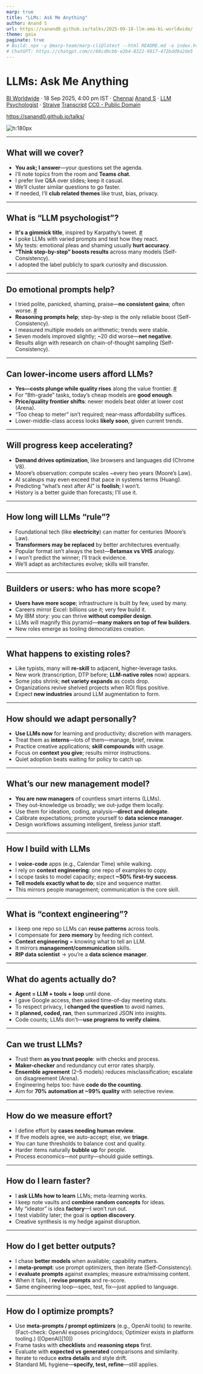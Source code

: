 ```yaml
---
marp: true
title: "LLMs: Ask Me Anything"
author: Anand S
url: https://sanand0.github.io/talks/2025-09-18-llm-ama-bi-worldwide/
theme: gaia
paginate: true
# Build: npx -y @marp-team/marp-cli@latest --html README.md -o index.html
# ChatGPT: https://chatgpt.com/c/68cd0cbb-e2b4-8322-9817-472bdd9a2de5
---
```


<style>
transcript { display: none; }
</style>

# LLMs: Ask Me Anything

[BI Worldwide](https://www.biworldwide.com/) · 18 Sep 2025, 4:00 pm IST · [Chennai](https://maps.app.goo.gl/GxW7USQhuknHL3Vs5)
[Anand S](https://s-anand.net/) · [LLM Psychologist](https://www.linkedin.com/in/sanand0/) · [Straive](https://straive.com/)
[Transcript](https://github.com/sanand0/talks/blob/main/2025-09-18-llm-ama-bi-worldwide/README.md)
[CC0 - Public Domain](https://creativecommons.org/publicdomain/zero/1.0/)

https://sanand0.github.io/talks/

![h:180px](https://api.qrserver.com/v1/create-qr-code/?size=150x150&data=https://sanand0.github.io/talks/2025-09-18-llm-ama-bi-worldwide/)

---

## What will we cover?

- **You ask; I answer**—your questions set the agenda.
- I’ll note topics from the room and **Teams chat**.
- I prefer live Q\&A over slides; keep it casual.
- We’ll cluster similar questions to go faster.
- If needed, I’ll **club related themes** like trust, bias, privacy.

<transcript>

## Host Introduction

We know what HT session stands for because you have explained briefly about it in one of our email communications. And also this is actually a practice of bringing an eminent speaker from the external world who is a subject matter expert to come and share—I mean, create this forum to come and share the best practices and also the subject that they are a kind of expert in.

And this time, in the HT session for this year, FY26, the first session that we have actually scheduled is today, across India. We, on behalf of DAW India, will welcome with a big round of applause, Mr. Anand.

Welcome, sir. There is a quick note. We were just preparing this quick welcome note, going through his website, and there has been a lot of interesting information that he has written on his own. And he has kept it ready in case of any of these sessions, that he wanted to present what is the welcome note that you want to give him. And few experts from what he has actually listed down.

He is an… he is an LMM psychologist that we have actually mentioned. He takes psychology and also he is a co-founder for an organization called Gramener, which is now called as Strive. And he is one of the top 10, one of the top 10 data scientists in India, right? That is, that is also one other thing.

And he is a student of Vidya Mandir, where even Prasad has been one of his batchmates there. And he is a next alumni of IIT Chennai. IIT, the first, the top 10 prestigious institutions have been listed in NIRT this year. So he is from IIT Chennai. And then, he didn’t stop there. Impressed by his managers in IBM, he also went ahead and did his business studies in IIM Bangalore. Right? So he’s both IIT, has done both in IIT as well as in IIM as well.

And he worked at different companies like Lehman Brothers in investment banking, and a couple of brief stints with Boston and Infosys Consultancy in London. Then the startup bug bit him. So along with his four like-minded friends, he started this organization called Gramener. And eventually, that was, then he moved to Singapore and that was taken over or acquired by a company called Strive. That is where he is from.

And you know, we have also mentioned about his blogs. His blog is S-hyphen-anand.net. And he is also a TED speaker, and you could see a lot of his talks that is recorded, and there is a repository on his website. You can go ahead and look at it.

And finally, on the personal side, he has been called as Ajith or Arvind Swami during his IIT sessions, on a funny side of it. And he is also, has learned both Mridangam and keyboard for quite some years and performed at his college as well. With that note, welcome you, sir. The floor is yours. Thank you.

## Speaker's Talk

So now you know, if you want somebody to introduce you, you write the introduction, give it to them.

What shall we talk about today? The floor is yours, actually. I can talk about all kinds of things. **What I talk about will be interesting to me. What you ask for will be interesting to you. You ask.**

**Question**: LLMs is a broad topic. What would you like to know? What are you curious about? What are you worried about? And people on Teams, please feel free to type your questions or topics that you would like to talk about on the chat. I’ll also make a note.

**Question**: Security concerns and data privacy.

**Question**: What do you mean by LLM psychologist?

**Question**: How do you learn?

**Question**: Who has more scope? The one who creates the models or the one who uses?

**Question**: So we already talked about RIP Data Scientist. So maybe it is playing different roles, so we don't want that to happen. So what is it that it's going to do?

**Question**: How long will LLM rule the world?

**Question**: Can we trust the LLM?

**Question**: And from Teams: Bias and lack of transparency as of now.

**Answer**: Fair point. I will club that with, "Can we trust LLMs?" I'll probably take one or two more questions and then we will... Is MCP server integration to LLMs better than OpenAI integration?

**Question**: What is next to AI and what would be the future of roles in software industries that we have today?

**Question**: Is it feasible from a cost perspective, compared to the lower middle class?

My screen is not yet visible, so I will share my screen. And it should be visible if this says it is visible. Great.

</transcript>

---

## What is “LLM psychologist”?

- **It's a gimmick title**, inspired by Karpathy’s tweet. [#][1]
- I poke LLMs with varied prompts and test how they react.
- My tests: emotional pleas and shaming usually **hurt accuracy**.
- **“Think step-by-step” boosts results** across many models (Self-Consistency).
- I adopted the label publicly to spark curiosity and discussion.

<transcript>

So, some of you may have heard of Andrej Karpathy. He coined the term LLM psychologist. He put in a tweet, and here it is somewhere. This was the tweet that originally coined the term.

Is there a way we can reduce the volume so that I can speak a little louder and people still not have a problem? Okay. Now that I am speaking and this is not picking it up. That's about it. Good. Yes.

So Andrej Karpathy said these examples illustrate that no matter how trivial, it makes sense to be a prompt engineer. And he says, I also like to think of this role as a kind of LLM psychologist. I was delivering a talk at MDI Gurgaon and I needed some gimmick. So, what I did was called up our head of HR and said, "Manju, do you have any problem if I start calling myself LLM psychologist? Can I make that my official designation?" She said, "Anand, you have sold your company, you can do what you want." Okay. I went on stage, opened LinkedIn, and in front of everybody, changed my designation to LLM psychologist and declared myself as the world's first official LLM psychologist.

**What is it? It is a gimmick. What does it really mean? Nothing.** This is exactly what I did in 2011 when the term data scientist was coined. I started calling myself data scientist. That term picked up. This probably won't, but it's still different. But what do I do? What I do is explore LLMs, understand what they do, poke them in different ways, and see if by poking them in different ways, they behave differently.

</transcript>

---

## Do emotional prompts help?

- I tried polite, panicked, shaming, praise—**no consistent gains**; often worse. [#](https://sanand0.github.io/llmevals/emotion-prompts/)
- **Reasoning prompts help**; step-by-step is the only reliable boost (Self-Consistency).
- I measured multiple models on arithmetic; trends were stable.
- Seven models improved slightly; \~20 did worse—**net negative**.
- Results align with research on chain-of-thought sampling (Self-Consistency).

<transcript>

For example, one of the things that I have been looking at is people keep saying if you tell an LLM something like, "Oh dear, I am absolutely overwhelmed and I need your help right this second. My hands are shaking, my heart is racing, I urgently need your help, my life depends on it." So if you emotionally blackmail an LLM, it does better. Some people say if you are polite, it does better. Some people say if you say you are a stupid model, it does better. Are these correct? So I tried it out. I ran this on a whole bunch of models, asked it to do some simple arithmetic. And for each of these models, for each of these prompts, I was looking at when does it perform better, which is green, and when does it perform worse, which is red, took the average, and I find that if you emotionally blackmail it or shame it, it actually does consistently worse for many of the LLMs. Seven of them actually do slightly better, but 20-odd do slightly worse.

Reasoning, that is, **"think step-by-step," is the only prompt where it, by and large, consistently improves the performance** in a statistically significant way. And of course, this is something that most models have already incorporated. That's why we have the new reasoning models. And things like being polite, praising them, being afraid, doesn't have any conclusive evidence. On the margin, they might make the model slightly worse, if anything, that's what we have evidence for. This is the kind of thing that I do. Poke models, try and see how they behave, and try and justify my name of LLM psychologist.

</transcript>

---

## Can lower-income users afford LLMs?

- **Yes—costs plunge while quality rises** along the value frontier. [#](https://sanand0.github.io/llmpricing/)
- For “8th-grade” tasks, today’s cheap models are **good enough**.
- **Price/quality frontier shifts**: newer models beat older at lower cost (Arena).
- “Too cheap to meter” isn’t required; near-mass affordability suffices.
- Lower-middle-class access looks **likely soon**, given current trends.

<transcript>

Is this a technology that can reach the lower middle class? Let's see. If I look at the price of LLMs, now the way in which we quantify the price of LLMs, this is a chart that plots a whole bunch of models. X-axis is the cost, Y-axis is the quality. And I'll explain how we measure quality in a minute. But the X-axis is cost per million tokens. What that means is if you take the entire Harry Potter, all seven books, and put it into an LLM, or if you take the King James Bible in its entirety and put it into an LLM, that's about a million tokens. How much will it cost? For the expensive models like GPT-4.5 Preview, it costs $75. GPT-4 costs about $30. This is a logarithmic scale. If you take one of the newer models like DeepSeek Coder One or GPT-Hi, it costs around a dollar. For the really inexpensive ones, Gemini 1.5 Flash, 3.8 cents. Amazon Nova, 3.5 cents.

Now, the quality of an Amazon Nova or Gemini 1.5 Flash, these are somewhat newer models, is comparable to an old model like GPT-4, because the Y-axis is quality and they are roughly at the same height. What do we mean by quality? There is a site, LMSys Leaderboard or LM Arena as it's called, where people can put in any question like, "Why did the chicken cross the road?" and it then sends that request to two different models, but it doesn't tell you which are the two models that it is sending it to. Both of them will generate an output. And then people can read both the responses. So this one says the answer is of course to get to the other side, but it's saying they are trained to escape the farmer's constant expectations. Now it's trying to crack a joke. Annoying fowl language. Okay, these are not bad jokes. And this one just says to get to the other side. I definitely like the one on the left better. So I'm going to say left is better. Now at this point, it will reveal which model it is to me, but I am doing a blind test. I did not know which was the right model. But like this, about 3.5 million people have rated a variety of different models. Llama 4 Scout on the left, MiniMax N1 on the right. Both slightly old models. But I have contributed my rating to the 3.5 million and then it becomes like a chess match. The Elo score is computed between two players who play chess. The exact same algorithm, the Elo score, is computed for these models, and that's what the Y-axis is about. Grandmaster level is 2,400 plus or some such thing. We have scores right now for models ranging from about 1,000 to as high as about 1,500. And this has evolved over time.

So if we start in let's say March 2023, we had GPT-3.5 Turbo, Elo score of around 1141. Not bad, but in my mind, I think of this as close to, let's say, 8th class level intelligence, which is not bad. This is not an 8th class student who knows only what an 8th class student knows. This is an 8th class student who has read all of the internet. A fairly smart student, and I would rely on them for a bunch of things. And not very cheap, but not very expensive. Claude-1 was more expensive, $8 for roughly the same level of quality. But then things moved over time. We started getting newer and newer models. So around March 2024, for instance, Claude 3 Haiku emerged as relatively cheaper and better than many of the neighboring models. Now the models in green are what we would deem as the frontier. That is, there is no model that is both cheaper and better than those models. Let's take Claude 3 Sonnet. There is nothing that is to the top left. Nothing that is both cheaper and better. Similarly, nothing to the top left of Claude 3 Haiku. So there's no reason why you would not pick one of these models. For any other model, let's take Gemini Pro. Claude 3 Haiku is cheaper and better. So why would you ever pick that? As models improved, the cost falls for a given level of quality. GPT-4o Mini was another big leap in that frontier. And then another one that happened was DeepSeek Coder One, which pushed the bounds of cost and quality a fair bit. And as things... Gemini 1.5 Flash Preview was another big jump in that stage. Gemini 1.5 Pro was dominating. This is where we are approximately as of last month, with GPT-Hi being the smartest model. Now, I said this is roughly class 8 level. Around the middle would be class 12 level intelligence. Near the top is close to postgraduate level intelligence. Meaning GPT-5 today is as good as hiring a postgraduate in many areas.

Now, a postgraduate level intelligence is very different from a postgraduate. For example, you tell a postgraduate something now, they will probably remember it an hour later. You talk to ChatGPT in one window, you reopen another window, it has forgotten it in 5 seconds. So you should think of it like Ghajini. It has zero memory. There are several quirks like this. We don't really know how to deal with LLMs, but let us specifically talk about cost. Is it accessible to the lower middle class? What we have is there was a time when an 8th standard level intelligence was available for about a dollar. Over time, that ended up becoming available for something in the order of higher intelligence was available for 5 cents, processing that entire volume. The difference between the most expensive, $75, and the least expensive, about 3.5 cents, is 3.5, 35, $3.5, $35. So that's about 1,000, more than 2,000 times. In other words, **people are creating good models, and it rapidly becomes 2,000 times cheaper**, or it has become about 2,000 times cheaper. Now, will that continue to happen? Let's talk about that. But if it does continue to happen, or even if it doesn't continue to happen, if we take what we have right now, 2,000 times cheaper is nothing to be laughed at. It is crazy. It is the difference between a $1,000 budget and a $2 million budget. Enormous scale that is possible. ChatGPT has, OpenAI has released a 400 rupee plan, and they are probably going to be doing it at a decent margin. If not, DeepSeek or one of the Chinese companies will come in and release it at crazy cost.

People believe that there will be a time when it is too cheap to meter. Arguably, it doesn't need to become too cheap to meter. Electricity is reaching the masses. So intelligence at that level will probably get there. Long answer, but my point of view on is it reachable to the lower middle class is, **yes, maybe not today, but soon enough, given the pace of progress.**

</transcript>

---

## Will progress keep accelerating?

- **Demand drives optimization**, like browsers and languages did (Chrome V8).
- Moore’s observation: compute scales \~every two years (Moore’s Law).
- AI scaleups may even exceed that pace in systems terms (Huang).
- Predicting “what’s next after AI” is **foolish**; I won’t.
- History is a better guide than forecasts; I’ll use it.

<transcript>

Will the pace of progress continue? That many people that I follow and whose opinion I think is well considered believe that we are nowhere near any kind of limit. Moore's Law, which was that every 18 months, one and a half years, computing power of chips will double, has held for decades, since the 1970s when he coined this as a principle. It's happened, but it's happened for very different reasons at different times. But one of the biggest driving factors was that the entire world was using it and there was a huge demand for it to become better. Languages become faster that way. Pretty much everybody is using a browser. JavaScript was such a slow language, and then Chrome came in and introduced the V8 engine, and the speed at which JavaScript gets executed dramatically increased. PHP is a slow language. Facebook came in, improved it, and it became a much faster language. Once there is strong demand, there will be investments that go into it, that will optimize it. And there is more demand in AI than any other field. So I also don't see it tapering off. Which kind of leads to the question, "What's next after AI?" **I don't even know what's next in AI. Who knows what's next after AI? I have absolutely no idea.** So I'm not even going to try and predict. I'm not going to try and predict the future in many areas. I'm not even going to try and predict the present. It's hard enough to understand. I'm going to try and share what I've seen from the past. But what I've seen is that what we can learn from history is probably more relevant for us than what the future might hold, because we've seen things like this so many times.

</transcript>

---

## How long will LLMs “rule”?

- Foundational tech (like **electricity**) can matter for centuries (Moore’s Law).
- **Transformers may be replaced** by better architectures eventually.
- Popular format isn’t always the best—**Betamax vs VHS** analogy.
- I won’t predict the winner; I’ll track evidence.
- We’ll adapt as architectures evolve; skills will transfer.

<transcript>

How many typists do you know? Professional typists? Word processing killed out an entire industry. What happened to them from a professional perspective? Their job as a typist vanished. Did they vanish? No. In the 1940s, there was a strike of lift operators in New York. The entire city came to a standstill. Where are the lift operators? In the late 1800s, London was entirely powered by an army of lamplighters. They would go light the lamp in every street. The number of these was ranging in several hundreds of thousands in just that city. Where are they now? With self-driving cars, you will probably ask the question, where is the driver as a profession? People will change. But that does not mean A, that we have not seen this before, and it does not mean that it is a good thing either. It can be a bad thing also. But it is not something that we have never seen before or any such thing. These things keep happening. It's just that now that it seems like it's happening to us, we say, okay, what should we do? Which is a good question to ask. What should we do is a good question to ask. But "Oh, this is new" is putting it at a higher level of, putting on a pedestal that it doesn't belong. You've seen this kind of a thing every year, some profession or the other just vanishes at scale. We just haven't been as aware of it.

Which is exactly the answer that I'm going to give to the question, "How long will LLMs rule the world?" There are two parts or two interpretations of this question. How long will AI rule the world? How long will large language models, that is the transformer architecture, rule the world? For the first question, I have no answer. Maybe forever, because electricity was arguably seriously scientifically investigated since the 1700s. Benjamin Franklin has talked about his Leyden jar experiments in that era, and people were discovering new things with electricity every day. And that process of discovery continues today with solar energy, we are discovering new ways of transforming something into electricity. The kind of investment that is going into the energy space, specifically into electricity-based vehicles, is enormous. How to make batteries lighter and more efficient is a continuing discussion. So after 350 years, something as foundational as electricity continues to be fairly important. And at the same time, something as revolutionary as a Polaroid camera, who talks about a Polaroid camera these days? So I don't know whether AI itself will go that way. But transformers, which is the specific technology that is behind the bulk of large language models today, people are saying there are other mechanisms. Yann LeCun of Meta is one of those who is a strong proponent of some of the newer architectures, and he believes that the way forward is where LLMs will understand the world, not just words, and the world cannot be modeled in the same way that we are looking at transformers. It is more language that can be modeled this way. Therefore, we need to go beyond that. And there are several non-transformer architectures. Maybe he's right. Maybe he's supporting a Betamax format. Some of you may know that Betamax versus VHS was a huge debate during the videotape era. Betamax was a better format. VHS was the more popular format. And just with marketing, it won out. That can happen too. It doesn't necessarily need to happen that the better format will win. So transformers might not be the best format. It is the popular format. It is unclear whether the popular one will win or the better one will win. So no idea about this either.

</transcript>

---

## Builders or users: who has more scope?

- **Users have more scope**; infrastructure is built by few, used by many.
- Careers mirror Excel: billions use it; very few build it.
- My IBM story: you can thrive **without compiler design**.
- LLMs will magnify this pyramid—**many makers on top of few builders**.
- New roles emerge as tooling democratizes creation.

<transcript>

Let's take who has more scope? The one who creates LLMs or the one who uses LLMs? Who has more scope? The one who creates software or the one who uses software? How many people think there is more scope for people who create software than uses software? How many people think there is more scope for people who use software? That's about 30%. Which means that 70% of you are very diplomatic. Nice.

Okay, that answers the question about LLMs as well then. That is, there will be more demand for people to use, more scope for people who use LLMs, simply because there are so many more opportunities. When I joined IBM in '96, the person sitting in front of me on the train asked me, "What did you study?" "Chemical engineering." "Why are you coming in and taking all the computer science jobs?" "I don't know." "Do you know how to create a compiler?" I've never created a compiler before. "How will you survive in the software industry without even knowing the basics of compiler design?" "I don't know." I survived quite well. I have probably met about five or six people who know how to create a compiler. They don't have jobs because people don't need more and more compilers. People need more and more people who do simple things like me, that is build stuff on top of compilers. Think of it as an inverted pyramid. Infrastructure will be created by a few people. That can be distributed to a large number of people to use it. How many people use Excel? How many people create Excel? It's going to be like that.

</transcript>

---

## What happens to existing roles?

- Like typists, many will **re-skill** to adjacent, higher-leverage tasks.
- New work (transcription, DTP before; **LLM-native roles** now) appears.
- Some jobs shrink; **net variety expands** as costs drop.
- Organizations revive shelved projects when ROI flips positive.
- Expect **new industries** around LLM augmentation to form.

<transcript>

So, what is the future of software or analytics roles? What was the future of the typist when word processors came in? What do you think happened to them? Any guesses?

**Question**: They learned computers.

**Answer**: They learned computers. And what happened after that?

**Question**: They started using it.

**Answer**: They started using the keyboard, and what jobs did they find?

**Question**: Data entry. Stenographers. Other jobs coming.

**Answer**: Now, something like transcription, this where did this come from? It's a completely new job and suddenly opens up a huge space. People are sitting and doing that. DTP comes in because it is now more practical to enter stuff. See, because we had computers and people wanted to move everything into computers, an entire new space of jobs came in. **Now we have LLMs. Heaven knows what they will lead to. And we'll take some guesses. But that basically means that it's creating a new industry.**

Do you already have those skills? Who knows? Maybe we do, maybe we don't. It's entirely possible that the demand for the skills that each of us have could suddenly skyrocket. Let's take examples. Software. Because LLMs can help a software developer code faster, or LLMs can automate software. Great. So which means that there will be many, many, many, many people who will create software. People who can't even program can create software. Great. Theory number one. Therefore, there will be less software developers because people can create software by themselves. Theory number two. Therefore, the value of software, ROI of software, for an hour of investment, the amount that you can get is dramatically higher. If the ROI or the value of something goes up, demand will go up. The person who's creating the software or wants to create the software will say, "Now I want not one software which I can spend time creating on, I want 10 pieces of software." And it's so cheap. Can some of you do this? And somebody who knows how to create some of the software will have a slight edge. They have seen what the basics will have a small edge. Those who know more stuff will probably be able to design even more complex software. Now it starts becoming possible to create software that was not practical before. Companies will say, "Oh, all those 30 projects that we shelled last year because the cost was 3x the value, now can it be done within the budget?" You can say, "Oh yeah, we can do it at one-third the price, not three times the price." Okay, let's do it. Where are the people? Okay, go hire.

Our clients are coming to us and saying, "We need GenAI people." So what do we do? We take people, we put "GenAI" in front of their designation. Data engineer, GenAI data engineer. QA, GenAI QA. Consultant, GenAI consultant. And we give them training, one-day training, one-week training. With GenAI everything is faster, right? And we put them in front of the client. Now the client says, "Do you know GenAI?" The person says, "Yes, I do." And when you ask, "Do you know GenAI?" "Then I know GenAI."

So, there is a demand. Somebody has to fill it. And people will be filling it. Now, does that mean that if you are not the one who's jumping in early to fill that role, you're getting left behind? Maybe. Or maybe you're the person who will be getting the better opportunity which will come up later. I have no clue. So I think it is going to be completely useless for me to try and predict how jobs will evolve. But there are a few patterns that we are seeing. I will come to that in a few minutes.

</transcript>

---

## How should we adapt personally?

- **Use LLMs now** for learning and productivity; discretion with managers.
- Treat them as **interns**—lots of them—manage, brief, review.
- Practice creative applications; **skill compounds** with usage.
- Focus on **context you give**; results mirror instructions.
- Quiet adoption beats waiting for policy to catch up.

<transcript>

What do we do about it? I think there is one thing that is fairly obvious, which is use them. They are good for us in any case. Somebody has given us a technology at low and lowering costs. At the very least, we should use it for our learning, upskilling, for our jobs. A lot of people have this fear that if they say, "I am using AI for my job," then my manager will then feel that AI can do my job and replace me. Okay, don't tell your manager. That doesn't mean you don't use it. Whether you tell them, don't tell them, that is entirely an interpersonal discussion. But not using it, there is no need to not use it. Especially when it can give you a leg up and it gives you practice. Use it, practice it. Especially when people do not realize what this technology can do and the ways in which we can creatively use it. So the more you are able to use it creatively, the more powerful it becomes.

So now, I'm going to pause here and take questions from the chat. What's the impact of jobs when AI is everywhere? Yeah, I will talk a little more about this in a short while. LLM augmentation in future customer support and personalized data analytics and insights. Yeah, let's talk about this in a specific use cases that we should take up.

</transcript>

---

## What’s our new management model?

- **You are now managers** of countless smart interns (LLMs).
- They out-knowledge us broadly; we out-judge them locally.
- Use them for ideation, coding, analysis—**direct and delegate**.
- Calibrate expectations; promote yourself to **data science manager**.
- Design workflows assuming intelligent, tireless junior staff.

<transcript>

Okay, let me go back here. The answer to all of these is **you are now managers. You have a huge team of interns. Learn how to deal with them.** Soon these interns will become smarter and smarter. They're already smarter than us. I probably know more than an LLM in two or three areas. It knows more than me in 25,000 areas. Okay. We use them. It's not that that's going to cause a problem.

</transcript>

---

## How I build with LLMs

- I **voice-code** apps (e.g., Calendar Time) while walking.
- I rely on **context engineering**: one repo of examples to copy.
- I scope tasks to model capacity; expect **\~50% first-try success**.
- **Tell models exactly what to do**; size and sequence matter.
- This mirrors people management; communication is the core skill.

<transcript>

Now, I said I'll show you examples of how I'm using it, and I showed how I'm ideating with it. I also said I will show how I code with it. Now this ideator tool that I showed you was entirely coded by an LLM. How was it coded? So I prefer coding while walking. Now it's, earlier I could not do that very easily. Now it's becoming possible. How? Well, Codex from ChatGPT is, and you'll find you're probably already familiar with it, has a voice input. I can dictate to it. And I can do that from my phone as well. And many of the items that I merged are of that kind. So I'm going to code using my voice an application. What kind of an application shall we build? I wouldn't mind going through my Google Drive and... so if I ask it... or not even my Google Drive, let's say I ask it to go through my calendar and figure out who are the people that I'm spending the most time with. That sounds like a reasonable application that I can have it build.

So, let's do this. Build a tool called calendar time. This should ask the user to log in with their Google account and ask for Google Calendar permissions. When it does that, go through their calendar, specifically the last two weeks by default, but allow the user to specify a different option so that they can choose a different time period if they want. And then get all the meetings from this time period and show that list. But above that list, I want you to show a table that summarizes who are the people that they are spending time with, that is who are the people that they have sent invites to or who have sent invites to them, with the total amount of time that they have spent with that person, sorted in descending order. This can be a long list, so do some UI magic to make it look good. I want this application to look pretty. Now for logging in, don't use the client secret and client ID and all that. Use the UI-based mechanism. You will find that somewhere else in this repository, so you should be able to figure it out.

Now, this is roughly how I build the applications. Let us have it create two versions. Now, let us code.

</transcript>

---

## What is “context engineering”?

- I keep one repo so LLMs can **reuse patterns** across tools.
- I compensate for **zero memory** by feeding rich context.
- **Context engineering** = knowing what to tell an LLM.
- It mirrors **management/communication** skills.
- **RIP data scientist** → you’re a **data science manager**.

<transcript>

There are three things that I want to flag off in the workflow that you just saw. Voice, two options, and towards the end, I said, similar to the other tools in this repository. Let's start backwards. I find that if I have to give instructions every time, it is painful. The problem is that it does not remember stuff that I remember. We normally expect that everyone knows what we know. That's why we get angry when people don't understand us. This thing has zero memory. So there's a lot of effort that goes in into creating context. Which is all good, and we should do that. The way I find it convenient to give context is, rather than maintaining separate repositories for everything, for my tools, I maintain one repository. And that repository is what I have put this task into. And the reason that helps is it can take examples from my other tools and use that as a reference. And I've built a variety of tools. I have another tool that does something with Google Tasks, so I know it will be able to figure it out. Which also relates to a point that I mentioned earlier, which is knowing what it can and cannot do. I've done this about 80, 90 times, this sort of a thing, not this particular example. This I'm trying for the first time. But I know that this is roughly at the 50% failure threshold. 50% chance it will work, 50% chance it will fail, which is why I'm picking it because irrespective of whether it succeeds or fails, it will be a useful example. In short, make sure that you are giving it enough information. That is largely what context engineering is about. And therefore, one of the things that you should learn, whether you are looking at this as a data scientist or a software engineer or any kind of learner, context engineering is important. **Knowing what you need to tell an LLM for it to do what it should do.** Another way of thinking about context engineering is communication. If you want somebody to do something, you have to give them the information so that they can do something. Now, they will come and ask you. LLMs do that as well. If they don't do the job, you can fire them. You can do that with LLMs as well. After doing this for a few weeks, few months, etc., you will get the hang of it and you will get promoted as a manager. That is what will happen here also. **This is no different from management. And therefore, if you want to know how to learn LLMs, learn people.** Not very different. Management is perhaps the same thing as LLM psychology or AI coding or whatever it is. You have a thousand interns now, who are programmers who can work with you. They are also transcribers, they are also all kinds of other things. But you are a manager now. Likewise, you have a thousand analysts. Therefore, you are no longer a data scientist. **You are a data science manager. Rest in peace data scientist, you've been promoted. That's what happened to you.**

</transcript>

---

## What do agents actually do?

- **Agent = LLM + tools + loop** until done.
- I gave Google access, then asked time-of-day meeting stats.
- To respect privacy, I **changed the question** to avoid names.
- It **planned, coded, ran**, then summarized JSON into insights.
- Code counts; LLMs don’t—**use programs to verify claims**.

<transcript>

Now, this particular thing, which is happening here, right? Can be done in a slightly different way. Let me show you API agent. Agents are all the buzz these days. But here's what is an agent? An agent is an LLM running tools in a loop. Let's go through that. LLMs is clear. Running tools, meaning they can take actions, they can do stuff beyond what LLMs can do. You are giving them arms and legs. For example, one of the arms and legs that I can give it is access to my Google account. So I will sign in with my Gramener email ID. And it's not verified, but that's perfectly fine because I built this app. And continue. And log in. So now I have given it access to one tool. I could have given it access to a whole bunch of tools. Running tools in a loop, which means that you give it a task. It will do something. It doesn't get it right, do it again. Again. Again. Again, until it gets the job done. It can do this loop in a variety of different ways. It can say, first I will plan what are all the things that I'm going to do. Then I'm going to execute it. Then I'm going to run it. Then I'm going to fix it. Then I'm going to interpret it and tell the person. And if there is a mistake anywhere, I will go back and do this. In other words, it will keep taking a step forward, but it doesn't always have to be in the same direction. It can meander all over. You are basically giving it permission to continue working. That is the crux of an agent. And you are giving it permission to continue working in any way it wants and giving it prior guidance, which is what we do with humans. So put another way, I don't know how many of you have used sites like Fiverr or Mechanical Turk or whatever, but think of it this way. An LLM is where you call somebody, ask a question, get an answer. If it works, great. Doesn't work, done. An agent is where you call somebody and say, "Go research this task, get the job done, and then come back and deliver it to me in an hour, a day, whatever." The amount of time that you're giving it to play around is largely the difference, but otherwise they are fully autonomous.

So I'm going to ask more or less the same question here. Go through my calendar and tell me who are the people that I have interacted most with in the last, let's say, a week, sorted in descending order of time. This is dangerous because it will reveal all the client names, which brings us to privacy. But you will notice that the problem here is not me sending data to the LLM. The problem is me giving data to you. So let us change the question. Go through and tell me what time of day and what days of the week do I have the most meetings with other people at? Look at maybe the last one week's worth of data and submit.

So now what this does is, step one, thinks about how to write the program. It's doing a plan. Step two, writing a program to solve the problem. This part is perhaps the most critical to how can we trust LLMs. Don't LLMs hallucinate? Firstly, it has run the program. It has gotten some results. I can't for the life of me read JSON well enough. But it's saying that I have most meetings on Thursday. At least this Thursday, a total of seven meetings. Afternoon, 12 to 5 PM. And Thursdays, yeah. So busiest day, Thursdays. Busiest time of day, afternoons, 12 to 5 PM. Yeah, I can believe that. This I can trust because it wrote a program to do it. It didn't just go through my calendar one by one. You tell a human, "I want you to count how many people are there in this room." Plus or minus one is very common. Instead, I tell a machine, "Let people go through one by one on that whatever that thing is, that... exactly." Now that, however many times it slides, as long as people don't jump, is going to get it right. That's not going to make a mistake. And code is like that. LLMs cannot count, but code can count. LLMs are fantastic at languages. Code is a language. Let's use it.

</transcript>

---

## Can we trust LLMs?

- Trust them **as you trust people**: with checks and process.
- **Maker-checker** and redundancy cut error rates sharply.
- **Ensemble agreement** (2–5 models) reduces misclassification; escalate on disagreement (Arena).
- Engineering helps too: have **code do the counting**.
- Aim for **70% automation at \~99% quality** with selective review.

<transcript>

So the way I see it, the workaround to LLMs hallucinating, one of the workarounds to LLMs hallucinating, which is the same problem that humans hallucinate. humans get stuff wrong. Humans make mistakes, LLMs hallucinate, same thing. Now hold on, **we have centuries of experience dealing with human mistakes. That is literally what engineering is about. It is literally what management is about.** We know so many things about this, right? So, for example, one of the things that we can do is double check, maker-checker, existed for centuries.

We were looking at how can LLMs accurately classify chat messages. Somebody says, "Could I take a quick look at my invoice?" Somebody says, "I need help adding some items." "When will I receive my order?" And we ask LLMs to classify it. GPT-4.1 mini got it wrong. It put it under delivery period instead of, sorry, put it in track order instead of delivery period. But Nova Lite got it right. Meta Llama 4 Scout also got it wrong. It put it into delivery period instead of track order, or the other way around, whatever. Whereas for certain questions, many of the LLMs tend to get it right. So, once we do an evaluation against a data set and we know that the LLMs are getting some of these right, some of these wrong, what we can do is start looking at, are they correlated? Do they make the same kinds of mistakes? It turns out that they are not very correlated. So here, the models that are, so the diagonal is yellow. Models are obviously agreeing with themselves. But the answers from, let's say GPT-4.1 Nano are quite different from the answers from Google's Gemma 3. The answers from Gemma 3 are quite different from the answers from 2.272B. So if the models are not likely to agree amongst themselves, and anyway, humans also don't agree amongst themselves, that's a different story. Then what we can do is have one cross-check the work of the other. They are not going to make the same kind of mistake. What is the impact of cross-checking? On average, if you have a model, let's say, classify this, it makes about 14% errors. When you double check and say, "Only if both of you agree, I will take your result," only 3.7% errors. Now you say triple check it. "Only if all three of you agree, I will take the result." 2.2% error. Quintuple check it. Then five of you agree, I will take the result. 0.7% error. And this is by randomly picking models, meaning that by carefully picking models, we can do even better. But that increases manual work because if they disagree, if even one of them disagrees, we will have to check. How much does it increase by? In this case, we found that even with quintuple checking, it's 28.1%, meaning roughly **70% is automated at 99.3% quality. I'll take that. 70% cost reduction at far better than human quality.** How many people can I say are going to get it right 99% of the time? This is fantastic.

So, there are broadly two directions or approaches to how we solve the problem of systems making mistakes, systems being humans or systems being models. One, we solve it through a management process like double checking, triple checking, quadruple checking. The economics will determine how we run the process.

</transcript>

---

## How do we measure effort?

- I define effort by **cases needing human review**.
- If five models agree, we auto-accept; else, we **triage**.
- You can tune thresholds to balance cost and quality.
- Harder items naturally **bubble up** for people.
- Process economics—not purity—should guide settings.

<transcript>

**Question**: How do you define effort?

**Answer**: In this particular case, if there are 100 messages to be checked, then if the model, five models agree and we pass it, then this happens roughly to about 72 of those messages. The remaining 28 messages need to be checked. They may be complicated messages, so you may say, therefore this, okay, do the calculation. Maybe it is 35% effort instead of 100% effort. But the point is here, I'm simply measuring the number of messages that they disagreed on.

So we can, option A, solve it as a management process solution like this. Or we can use code. And the code here, in this case, solved the problem by automating it, which is the engineering version of the solution. Which is what we have been doing for a long time. Therefore, can we trust LLMs? As much as we can trust people. They have their own accuracies. Some are better than others. Use the principles that we know. Bias and lack of transparency and trust, I will come to in a minute.

But what do we do from a job perspective? Because one of the answers to the question, "What do we do?" is learn how to use LLMs better. I'll tell you how I'm learning how to use LLMs better. I am asking LLMs how I can learn how to use LLMs better. They are smart. It's a postgraduate level intelligence. Supposing somebody said, "Anand, I will give you at the cost of $20 a month, however many postgraduates as interns as you want. However many. You want 100, I will give you 100. You want 1,000, I will give you 1,000." My first response is, "Boss, I can't even manage myself, let alone other intelligences." But if somebody's giving it at that crazy a cost, especially zero marginal cost, I have to learn. And these are smart, so they teach me.

</transcript>

---

## How do I learn faster?

- I **ask LLMs how to learn** LLMs; meta-learning works.
- I keep note vaults and **combine random concepts** for ideas.
- My “ideator” is idea **factory**—I won’t run out.
- I test viability later; the goal is **option discovery**.
- Creative synthesis is my hedge against disruption.

<transcript>

So one of the things that I'm trying to do is explore new ideas. How do I explore new ideas? By asking LLMs. How do I ask LLMs? So one of the things that I learned is somewhere where I was reading through what ChatGPT said, it said creativity is about combining ideas. Now my job is at Strive, the organization that I work at, of heading the innovation team. Innovation is about creativity. So can I get LLMs to help me with creativity? Turns out that there is a specific way in which I can do that. I take notes fairly extensively. I have notes around a variety of topics, and I document them as LLM related notes, things I learned, questions to ask, blah, blah, blah, whole series of topics. So one of the random notes that I took on the 10th of September is that Claude AI can work natively with Excel, PPTX, docx files and so on. Another random idea which I had noted on 14th September is depending on the underlying chip a model uses, floating point multiplications may differ. That is because you, different chips calculate slightly differently, the same model running on different chips can produce different results. And I can randomly pick any one of these ideas or I can pick a specific one. Let's say I want to pick something from things I learned, another thing from, let's say, oblique strategies from Brian Eno or core concepts in different fields. Randomly picking from these, I can ask it to give me something. Let us say I want a startup business idea, combining these two weird concepts, something about habit tooling and something about encrypted computation, and click on ideate.

What that does is send a message to ChatGPT saying, "You are a radical concept synthesizer hired to astound even experts." I have no idea if all of this grand words helps, but... "Generate a big, useful, non-obvious idea that is aligned with startup business idea." This is a templated thing that I have created, so it just plugs in the startup business idea word into it, using the two concepts that I have provided. And I've given it instructions on how to go about doing that. It is supposed to generate five ideas and use specific mental model techniques like inversion, mechanism transplant, constraint violation, all of this I learned because ChatGPT said here are some interesting ways of ideating. And then score them on novelty and utility. Pick the top score and based on that, output the top insight, how I can build this idea, how I can test it and so on, in plain simple English.

Now it is generating it. I have done this maybe about 15, 20 times. Every single time it comes up with something that is totally blows my mind. Maybe it is practical, maybe I can do it, maybe I can't do it, doesn't matter. What I know for sure is **I am never going to run out of creative ideas because this is a factory. It can just keep generating creative ideas.** This is making my job secure.

</transcript>

---

## How do I get better outputs?

- I chase **better models** when available; capability matters.
- I **meta-prompt**: use prompt optimizers, then iterate (Self-Consistency).
- I **evaluate prompts** against examples; measure extra/missing content.
- When it fails, I **revise prompts** and re-score.
- Same engineering loop—spec, test, fix—just applied to language.

<transcript>

Another part of my job is writing code or building demo applications. These days, I have discovered two things. The first is, I can tell the LLM, "Build this," and it will by and large get the job done as long as I know how to size it and prompt it. Sizing it meaning don't give it something more than its capacity to do, which I have to learn from experience. Second is, give it to it in a way that does not confuse it and clarifies how to do things. What do I mean by that? Sometimes I say, "I want a complicated application." Then at the end I say, "Write a very, very simple application." Do you want complex or do you want simple? The latter is somewhat easy to solve. You can use a prompt optimizer. The solution to how do I learn, by the way, or sorry, the solution to... I will rephrase this question. How do you whatever it is, is **ask ChatGPT. It has the intelligence.** Earlier it used to be ask Google, ask friends, whatever. ChatGPT combines both of these.

Now, it's come up with five ideas. It's saying, here is an encrypted habit compiler as a startup idea. A declarative habit file that plugs into your existing tools can change team behavior fast while analytics on encrypted counters so that no one's private work trail is exposed. This is interesting. Supposing I am worried that my manager is tracking all my keystrokes and saying I'm not productive, blah, blah, blah. And you've seen several organizations do that because they want their employees to be productive. And the employees do not want their activity to be tracked at least at that level. Organizations also face privacy issues, so they may not be legally allowed to track. What if there was a way of encrypting what the person is doing, capturing that as habits, and being able to aggregate and run this? This is a practical idea. I did not think of this. ChatGPT thought of it. I am not going to tell my boss ChatGPT thought of it. Not his problem. But I'm going to take this and run with it. So, let's take... is this the one that we looked like? Yeah, this is a reasonably viable business plan. Again, I have to validate it.

If it can do stuff like this, then it gives me confidence that it can do more. But there are a few caveats like I said. One, you have to know what its level of capability is, and you have to know how to increase that level of capability. One of it is better prompting, and I will come to that. But the other is using the best models available. The best model available today probably is GPT-5 Pro, which is accessible only if you have the $200 ChatGPT account. I don't. The best model accessible to me is ChatGPT 5 Thinking, which the free version does not always have access to. Sometimes I get access to it with some quota. And with extended thinking enabled, this is an option that I use. So I'm constantly on the lookout, is there some newer, more powerful model? If so, I will jump to that. Because why would I not?

</transcript>

---

## How do I optimize prompts?

- Use **meta-prompts / prompt optimizers** (e.g., OpenAI tools) to rewrite. (Fact-check: OpenAI exposes pricing/docs; Optimizer exists in platform tooling.) ([OpenAI][10])
- Frame tasks with **checklists** and **reasoning steps** first.
- Evaluate with **expected vs generated** comparisons and similarity.
- Iterate to reduce **extra details** and style drift.
- Standard ML hygiene—**specify, test, refine**—still applies.

<transcript>

Second, I always optimize my prompts. This prompt was carefully constructed by searching for "prompt optimizer." And since I'm using OpenAI models, I search for the OpenAI prompt optimizer. And you will eventually find it, but here is where I would... on the playground for OpenAI, you can put in a prompt. So let's say the prompt is, "Given two concepts, create a new creative idea." Yeah, let's say that is a prompt. Now I click on optimize. What it does is, knowing how a specific model, in this case GPT-5, works, it incorporates prompting best practices, rewrites the prompt, and comes up with a better prompt. Now, this works fairly well if you want to one-shot it, that is you're not really sure what to do and how to improve it. But what if you actually know that there is a specific purpose that you have to apply it for? And while this is churning, I will show you something else. A pharma company came to us and they said, "We want to build a model where we tell the patients what they should be doing after the clinical trial test." So they said, "We administer drugs, and there is a standard procedure. For example, the procedure says that following the administration of investigational antibody MBX 23, blah, blah, blah." That is what the clinical trial procedure says. Nobody will understand this. What we really want to tell them is after you receive the study medicine through an IV, we will watch you closely for four hours at the clinic. We will check your blood pressure, we will check your heart rate. So the left side translates into this. And they shared about 10 or 11 such examples and they said, "Can you convert it?" This is the classic machine learning cycle. And what we can do is pass this to an LLM and tell it to automatically generate the prompt. This is the input, this is the output, you generate the prompt. And it said, "You are a medical communicator tasked with transforming blah, blah, blah," and it provides a prompt. Exactly what the prompt optimizer did as well.

And here for the earlier one, it's saying, begin with a concise checklist, three to seven bullet points outlining how you will approach the two ideas conceptually. And it gives me a reason that initial checklist of three to seven bullets planned first promotes clearer, structured thinking for complex synthesis tasks. The same think step-by-step or the reasoning that we saw earlier. It incorporates these best practices and comes up with a better prompt. Good. So rule number one, always meta-prompt. Not always, if it's important, use a meta-prompt. If it is not important, say what you want. Second, evaluate it. So I can generate the output for this. That is, the first column is the expected input, second column is the expected... input, expected output. Third column is what this prompt generated. So we are taking the prompt that it has given us, generating the output. Now we can then check, does it have any extra content? Does it have all relevant content? What is the embedding similarity between these? And evaluate the prompt. That gives us a set of metrics. So it's gone through this and said, on the generated content seems to be introducing extra details in every single case. So for instance, here, the generated output has extra details that are not presented in the expected output like the study medicine, the disease condition, etc. So the prompt that it has generated seems to be something that is always putting in technical terms, which we don't want in our output. Okay. So now we know that it is failing, which is useful, or it's not working perfectly. And we know that it's particularly failing on this side, but not so much on this side. Good. It's not missing stuff, it's adding too much. Now, rather than manually try and fix it, try to fix it, let's revise the prompt. We will send this again to the LLM and have it correct it. So now it says, okay, instead of you are an expert medical, make it a skilled communicator, not expert, just skilled. And it makes a whole series of corrections like this, which we can then re-evaluate. First time, it got a score of 16.84 out of 30. Next time, maybe it will get something higher, maybe it will get something higher. So you can iterate.

In other words, all of the engineering that you learned is still applicable in this case, just that the domain has transferred. But what we are doing here is learning how to use the tools better. Better models, better prompts, using the tools themselves and whatever else we know to improve the prompts, maybe improve the models. The models themselves are being improved by the labs by the models. And that's exactly what we should be doing as well.

I said I'll show you examples of how I'm using it and I showed how I'm ideating with it. And I also said I will show how I code with it. This ideator tool that I showed you was entirely coded by an LLM.

## Host Conclusion

Okay, that's Anand. Anything more I have to say? I don't know. Great job. Thank you, thank you, thank you. And actually I want to leave it open to the floor, you know? What did you guys get from this session?

**Question**: To use LLMs. If you are not using them till now, then yes, absolutely. Anything else?

**Question**: Go as life takes you.

**Answer**: Go as life takes you. Okay.

**Question**: Transform yourself.

**Answer**: That's one thing. That’s for myself, yeah.

**Question**: Keep thinking about LLMs.

**Answer**: Keep thinking about LLMs. Okay. In fact, once again, I would say don't think. Let the LLM think for you. That's what he said. Right? Don't think.

**Question**: The same thing, if we use LLMs continuously, our brains will deteriorate.

**Answer**: If we use calculators continuously, we stop being able to do mental mathematics. If we use machines continuously, our muscles will atrophy. If we stop cultivating food, then we will lose our ability to survive when there is no food available to us. If we stop wearing clothes, we will lose the ability to protect ourselves against the weather. We should stop doing all of these if we want to live in an environment which is very harsh, where we don't have all of this kind of support. And it is, I'm not saying that we should not do that. I'm saying that over time, the opportunities that we have to live in such environments, the need for such things will keep reducing. We had to study log tables. We did not have the opportunity to use calculators. The current generation has the opportunity to use scientific calculators but not computers in exams. In my exams, I tell them, "Please use the internet, please use ChatGPT, please use your friends, please use your pets if you want, work in a group, pay somebody to take the exam for you, but get the job done." After having told all of this to them, only 50% are copying. The rest are saying, "No, no, I still will not copy. I will do it by myself." And then they come to my company and then they say, "No, I will discover the wheel by myself. I will not reuse, I will only reinvent." There is a place for originality, all of that. There is also a place for reuse and standing on the shoulders of technological innovations is not necessarily a bad thing, but it comes with consequences.

**Host**: Great. Thank you. I don't know, many of you are not sure if you're aware, so Anand is also a professor at IIT Madras, and he makes a lot of new nerds coming out in the space of artificial intelligence, data science, data. If you say data, I think that's him. I know, do check out. I think the biggest learning for all of us, why I really want him to be here is, Anand was not like this two years back. Not like this two and a half years back. He was not. I know him for years, I mean, I don't tell my age here, but or his age, but knowing him from so long. Two and a half years back, in the last two and a half years, if I see how he has transformed himself from being that old data science kind of a person, the old data engineering kind of a person to what he is today, you can figure out when you start following his posts on LinkedIn. He is someone who posts almost every day his thoughts and learnings because he wants to share with the world. With the opinion, if I'm not wrong, that when more and more people share like this, we learn, we are letting our LLMs learn more from it and it's going to help us as we need it. It’s a very different thought process. And I think if you are still using typing and creating PPTs, you do have a problem. If you are still using Excel and formulae on that, we still have a problem. We do have a problem. If you're still not able to understand how to do data analysis from data that you're seeing, you're trying to do manually a lot of things, that means we are not being efficient. I think our promise to our business is about making ourselves more efficient and making our businesses more efficient. And I think there's a huge opportunity. There's a world of abundance right in front of us. And as he talked about Moore's Law, it is always compounding continuously. So please ensure, reflect back, I think the recording is going to be there. Do take a look at it. I'm sure a lot of you will start looking at the recording again, what he did, how he did, how he did the comparisons, how he did the verification of one LLM with another LLM, etc. So please do that in your day-to-day life and ensure that we all actually embrace this as part of our life and not being afraid of staying away from it. That's the last thing that we want to have. And it very much ties into our overall strategy of this year of building the AI muscle. Okay? So thank you, Anand. Thanks a lot. That was eye-opening, heart-opening, I don't know what all to say. You know, I think on behalf of everyone, thanks a lot.

Thank you. Thanks a lot, sir. I also did not know it was so heavy.

</notes>

---

# LLMs: Ask me Anything

[BI Worldwide](https://www.biworldwide.com/) · 18 Sep 2025, 4:00 pm IST · [Chennai](https://maps.app.goo.gl/GxW7USQhuknHL3Vs5)
[Anand S](https://s-anand.net/) · [LLM Psychologist](https://www.linkedin.com/in/sanand0/) · [Straive](https://straive.com/)
[Transcript](https://github.com/sanand0/talks/2025-09-18-llm-ama-bi-worldwide/blob/main/README.md)
[CC0 - Public Domain](https://creativecommons.org/publicdomain/zero/1.0/)

https://sanand0.github.io/talks/

![h:180px](https://api.qrserver.com/v1/create-qr-code/?size=150x150&data=https://sanand0.github.io/talks/2025-09-18-llm-ama-bi-worldwide/)

---

## Fact checks and references

- Karpathy’s “LLM psychologist” phrasing and commentary: ([X][1])
- Chatbot Arena’s **Elo** method for quality comparisons: ([LMSYS][2])
- Chain-of-thought / self-consistency improves reasoning: ([arXiv][3])
- Moore’s Law framing (doubling, 2 years; not physics): ([Newsroom][4])
- Browser/JS speedups (V8 & Chrome performance): ([v8.dev][5])
- System-level “beyond Moore” scaling claims (industry): ([Barron's][6])

[1]: https://x.com/karpathy/status/1627366426771337216 "Andrej Karpathy"
[2]: https://lmsys.org/blog/2023-05-03-arena/ "Chatbot Arena: Benchmarking LLMs in the Wild with Elo ..."
[3]: https://arxiv.org/abs/2203.11171 "Self-Consistency Improves Chain of Thought Reasoning in Language Models"
[4]: https://newsroom.intel.com/press-kit/moores-law "Press Kit: Moore's Law"
[5]: https://v8.dev/blog/10-years "Celebrating 10 years of V8"
[6]: https://www.barrons.com/articles/nvidia-moores-law-chip-speeds-23acc5c6 "Nvidia CEO Jensen Huang Predicts 'Hyper Moore's Law' Pace for AI"
